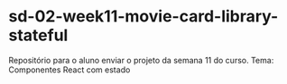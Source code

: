 # sd-02-week11-movie-card-library-stateful
Repositório para o aluno enviar o projeto da semana 11 do curso. Tema: Componentes React com estado

